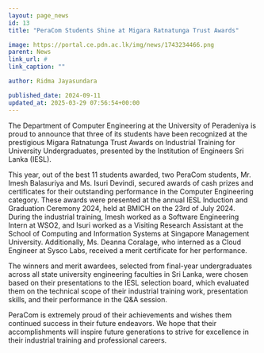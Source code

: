 ```yaml
---
layout: page_news
id: 13
title: "PeraCom Students Shine at Migara Ratnatunga Trust Awards"

image: https://portal.ce.pdn.ac.lk/img/news/1743234466.png
parent: News
link_url: #
link_caption: ""

author: Ridma Jayasundara

published_date: 2024-09-11
updated_at: 2025-03-29 07:56:54+00:00
---
```


<p>The Department of Computer Engineering at the University of Peradeniya is proud to announce that three of its students have been recognized at the prestigious Migara Ratnatunga Trust Awards on Industrial Training for University Undergraduates, presented by the Institution of Engineers Sri Lanka (IESL).</p><p>This year, out of the best 11 students awarded, two PeraCom students, Mr. Imesh Balasuriya and Ms. Isuri Devindi, secured awards of cash prizes and certificates for their outstanding performance in the Computer Engineering category. These awards were presented at the annual IESL Induction and Graduation Ceremony 2024, held at BMICH on the 23rd of July 2024. During the industrial training, Imesh worked as a Software Engineering Intern at WSO2, and Isuri worked as a Visiting Research Assistant at the School of Computing and Information Systems at Singapore Management University. Additionally, Ms. Deanna Coralage, who interned as a Cloud Engineer at Sysco Labs, received a merit certificate for her performance.</p><p>The winners and merit awardees, selected from final-year undergraduates across all state university engineering faculties in Sri Lanka, were chosen based on their presentations to the IESL selection board, which evaluated them on the technical scope of their industrial training work, presentation skills, and their performance in the Q&amp;A session.</p><p>PeraCom is extremely proud of their achievements and wishes them continued success in their future endeavors. We hope that their accomplishments will inspire future generations to strive for excellence in their industrial training and professional careers.</p><p>&nbsp;</p><p>&nbsp;</p>

<!-- Automated Update by GitHub Actions -->
